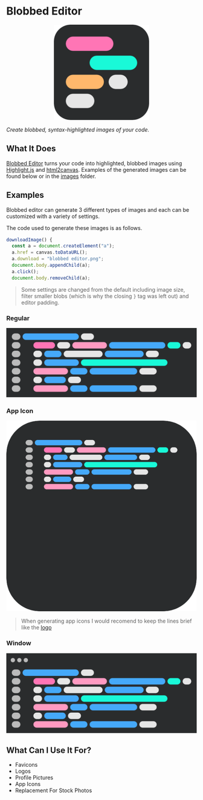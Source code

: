 # Blobbed Editor

<div align="center">

[<img src="images/blobbed-editor.png" width="50%" height="50%" alt="logo">](https://blobbededitor.vercel.app/)

</div>

*Create blobbed, syntax-highlighted images of your code.*

## What It Does

[Blobbed Editor](https://blobbededitor.vercel.app/) turns your code into highlighted, blobbed images using [Highlight.js](https://github.com/highlightjs/highlight.js) and [html2canvas](https://github.com/niklasvh/html2canvas). Examples of the generated images can be found below or in the [images](/images) folder.

## Examples

Blobbed editor can generate 3 different types of images and each can be customized with a variety of settings.

The code used to generate these images is as follows.

```javascript
downloadImage() {
  const a = document.createElement("a");
  a.href = canvas.toDataURL();
  a.download = "blobbed editor.png";  
  document.body.appendChild(a);
  a.click();
  document.body.removeChild(a);
```

> Some settings are changed from the default including image size, filter smaller blobs (which is why the closing `}` tag was left out) and editor padding.

### Regular

![regular](images/regular.png)

### App Icon

![app icon](images/app%20icon.png)

> When generating app icons I would recomend to keep the lines brief like the [logo](images/regular.png)

### Window

![window](images/window.png)

## What Can I Use It For?

- Favicons
- Logos
- Profile Pictures
- App Icons
- Replacement For Stock Photos
